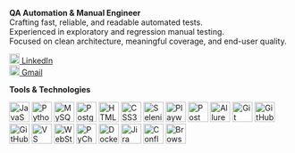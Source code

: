 **QA Automation & Manual Engineer**  
Crafting fast, reliable, and readable automated tests.  
Experienced in exploratory and regression manual testing.  
Focused on clean architecture, meaningful coverage, and end-user quality.   

[<img src="https://cdn.jsdelivr.net/gh/devicons/devicon/icons/linkedin/linkedin-original.svg" width="18" title="LinkedIn"/> LinkedIn](https://www.linkedin.com/in/i-karina/)  
[<img src="https://www.vectorlogo.zone/logos/gmail/gmail-icon.svg" width="18" title="Gmail"/> Gmail](mailto:karinaibragimova54@gmail.com)  

**Tools & Technologies**  
<p align="left">
  <img src="https://cdn.jsdelivr.net/gh/devicons/devicon/icons/javascript/javascript-original.svg" width="36" title="JavaScript"/>
  <img src="https://cdn.jsdelivr.net/gh/devicons/devicon/icons/python/python-original.svg" width="36" title="Python"/>
  <img src="https://cdn.jsdelivr.net/gh/devicons/devicon/icons/mysql/mysql-original.svg" width="36" title="MySQL"/>
  <img src="https://cdn.jsdelivr.net/gh/devicons/devicon/icons/postgresql/postgresql-original.svg" width="36" title="PostgreSQL"/>
  <img src="https://cdn.jsdelivr.net/gh/devicons/devicon/icons/html5/html5-original.svg" width="36" title="HTML5"/>
  <img src="https://cdn.jsdelivr.net/gh/devicons/devicon/icons/css3/css3-original.svg" width="36" title="CSS3"/>
  <img src="https://cdn.jsdelivr.net/gh/devicons/devicon/icons/selenium/selenium-original.svg" width="36" title="Selenium"/>
  <img src="https://playwright.dev/img/playwright-logo.svg" width="36" title="Playwright"/>
  <img src="https://www.vectorlogo.zone/logos/getpostman/getpostman-icon.svg" width="36" title="Postman"/>
  <img src="https://allurereport.org/public/img/allure-report.svg" width="36" title="Allure Report"/>
  <img src="https://cdn.jsdelivr.net/gh/devicons/devicon/icons/git/git-original.svg" width="36" title="Git"/>
  <img src="https://cdn.jsdelivr.net/gh/devicons/devicon/icons/github/github-original.svg" width="36" title="GitHub"/>
  <img src="https://github.githubassets.com/images/modules/site/features/actions-icon-actions.svg" width="36" title="GitHub Actions"/>
  <img src="https://cdn.jsdelivr.net/gh/devicons/devicon/icons/vscode/vscode-original.svg" width="36" title="VS Code"/>
  <img src="https://cdn.jsdelivr.net/gh/devicons/devicon/icons/webstorm/webstorm-original.svg" width="36" title="WebStorm"/>
  <img src="https://cdn.jsdelivr.net/gh/devicons/devicon/icons/pycharm/pycharm-original.svg" width="36" title="PyCharm"/>
  <img src="https://cdn.jsdelivr.net/gh/devicons/devicon/icons/docker/docker-original.svg" width="36" title="Docker"/>
  <img src="https://cdn.jsdelivr.net/gh/devicons/devicon/icons/jira/jira-original.svg" width="36" title="Jira"/>
  <img src="https://cdn.worldvectorlogo.com/logos/confluence-1.svg" width="36" title="Confluence"/>
  <img src="https://www.vectorlogo.zone/logos/browserstack/browserstack-icon.svg" width="36" title="BrowserStack"/>
</p>
